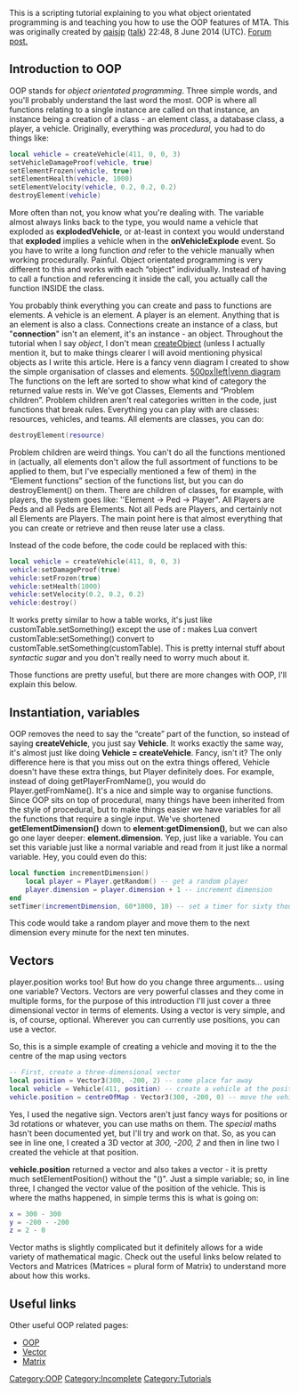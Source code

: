 This is a scripting tutorial explaining to you what object orientated programming is and teaching you how to use the OOP features of MTA. This was originally created by [qaisjp](/docs/user:qais.md "wikilink") ([talk](/User_talk:Qais.md "wikilink")) 22:48, 8 June 2014 (UTC). [Forum post.](http://forum.mtasa.com/viewtopic.php?f=148&t=76388)

Introduction to OOP
-------------------

OOP stands for *object orientated programming*. Three simple words, and you'll probably understand the last word the most. OOP is where all functions relating to a single instance are called on that instance, an instance being a creation of a class - an element class, a database class, a player, a vehicle. Originally, everything was *procedural*, you had to do things like:

``` lua
local vehicle = createVehicle(411, 0, 0, 3)
setVehicleDamageProof(vehicle, true)
setElementFrozen(vehicle, true)
setElementHealth(vehicle, 1000)
setElementVelocity(vehicle, 0.2, 0.2, 0.2)
destroyElement(vehicle)
```

More often than not, you know what you're dealing with. The variable almost always links back to the type, you would name a vehicle that exploded as **explodedVehicle**, or at-least in context you would understand that **exploded** implies a vehicle when in the **onVehicleExplode** event. So you have to write a long function *and* refer to the vehicle manually when working procedurally. Painful. Object orientated programming is very different to this and works with each “object” individually. Instead of having to call a function and referencing it inside the call, you actually call the function INSIDE the class.

You probably think everything you can create and pass to functions are elements. A vehicle is an element. A player is an element. Anything that is an element is also a class. Connections create an instance of a class, but "**connection**" isn't an element, it's an instance - an object. Throughout the tutorial when I say *object*, I don't mean [createObject](/docs/createobject.md "wikilink") (unless I actually mention it, but to make things clearer I will avoid mentioning physical objects as I write this article. Here is a fancy venn diagram I created to show the simple organisation of classes and elements. [500px|left|venn diagram](/File:Classes,_Elements_and_Problem_children.png.md "wikilink") The functions on the left are sorted to show what kind of category the returned value rests in. We've got Classes, Elements and “Problem children”. Problem children aren't real categories written in the code, just functions that break rules. Everything you can play with are classes: resources, vehicles, and teams. All elements are classes, you can do:

``` lua
destroyElement(resource)
```

Problem children are weird things. You can't do all the functions mentioned in (actually, all elements don't allow the full assortment of functions to be applied to them, but I've especially mentioned a few of them) in the “Element functions” section of the functions list, but you can do destroyElement() on them. There are children of classes, for example, with players, the system goes like: ''Element -&gt; Ped -&gt; Player". All Players are Peds and all Peds are Elements. Not all Peds are Players, and certainly not all Elements are Players. The main point here is that almost everything that you can create or retrieve and then reuse later use a class.

Instead of the code before, the code could be replaced with this:

``` lua
local vehicle = createVehicle(411, 0, 0, 3)
vehicle:setDamageProof(true)
vehicle:setFrozen(true)
vehicle:setHealth(1000)
vehicle:setVelocity(0.2, 0.2, 0.2)
vehicle:destroy()
```

It works pretty similar to how a table works, it's just like customTable.setSomething() except the use of **:** makes Lua convert customTable:setSomething() convert to customTable.setSomething(customTable). This is pretty internal stuff about *syntactic sugar* and you don't really need to worry much about it.

Those functions are pretty useful, but there are more changes with OOP, I'll explain this below.

Instantiation, variables
------------------------

OOP removes the need to say the “create” part of the function, so instead of saying **createVehicle**, you just say **Vehicle**. It works exactly the same way, it's almost just like doing **Vehicle = createVehicle**. Fancy, isn't it? The only difference here is that you miss out on the extra things offered, Vehicle doesn't have these extra things, but Player definitely does. For example, instead of doing getPlayerFromName(), you would do Player.getFromName(). It's a nice and simple way to organise functions. Since OOP sits on top of procedural, many things have been inherited from the style of procedural, but to make things easier we have variables for all the functions that require a single input. We've shortened **getElementDimension()** down to **element:getDimension()**, but we can also go one layer deeper: **element.dimension**. Yep, just like a variable. You can set this variable just like a normal variable and read from it just like a normal variable. Hey, you could even do this:

``` lua
local function incrementDimension()
    local player = Player.getRandom() -- get a random player
    player.dimension = player.dimension + 1 -- increment dimension
end
setTimer(incrementDimension, 60*1000, 10) -- set a timer for sixty thousand milliseconds, sixty seconds, one minute
```

This code would take a random player and move them to the next dimension every minute for the next ten minutes.

Vectors
-------

player.position works too! But how do you change three arguments... using one variable? Vectors. Vectors are very powerful classes and they come in multiple forms, for the purpose of this introduction I'll just cover a three dimensional vector in terms of elements. Using a vector is very simple, and is, of course, optional. Wherever you can currently use positions, you can use a vector.

So, this is a simple example of creating a vehicle and moving it to the the centre of the map using vectors

``` lua
-- First, create a three-dimensional vector
local position = Vector3(300, -200, 2) -- some place far away
local vehicle = Vehicle(411, position) -- create a vehicle at the position
vehicle.position = centreOfMap - Vector3(300, -200, 0) -- move the vehicle two units above the center of the map
```

Yes, I used the negative sign. Vectors aren't just fancy ways for positions or 3d rotations or whatever, you can use maths on them. The *special* maths hasn't been documented yet, but I'll try and work on that. So, as you can see in line one, I created a 3D vector at *300, -200, 2* and then in line two I created the vehicle at that position.

**vehicle.position** returned a vector and also takes a vector - it is pretty much setElementPosition() without the "()". Just a simple variable; so, in line three, I changed the vector value of the position of the vehicle. This is where the maths happened, in simple terms this is what is going on:

``` lua
x = 300 - 300
y = -200 - -200
z = 2 - 0
```

Vector maths is slightly complicated but it definitely allows for a wide variety of mathematical magic. Check out the useful links below related to Vectors and Matrices (Matrices = plural form of Matrix) to understand more about how this works.

Useful links
------------

Other useful OOP related pages:

-   [OOP](/docs/oop.md "wikilink")
-   [Vector](/docs/vector.md "wikilink")
-   [Matrix](/docs/matrix.md "wikilink")

[Category:OOP](/docs/category:oop.md "wikilink") [Category:Incomplete](/Category:Incomplete.md "wikilink") [Category:Tutorials](/Category:Tutorials.md "wikilink")
